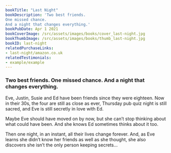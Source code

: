 ```yaml
---
bookTitle: "Last Night"
bookDescription: 'Two best friends.
One missed chance. 
And a night that changes everything.'
bookPubDate: Apr 1 2021
bookCoverImage: /src/assets/images/books/cover_last-night.jpg
bookThumbImage: /src/assets/images/books/thumb_last-night.jpg
bookID: last-night
relatedPurchaseLinks: 
- last-night/amazon.co.uk
relatedTestimonials: 
- example/example
---
```


### Two best friends. One missed chance. And a night that changes everything.

Eve, Justin, Susie and Ed have been friends since they were eighteen. Now in their 30s, the four are still as close as ever, Thursday pub quiz night is still sacred, and Eve is still secretly in love with Ed.

Maybe Eve should have moved on by now, but she can’t stop thinking about what could have been. And she knows Ed sometimes thinks about it too.

Then one night, in an instant, all their lives change forever. And, as Eve learns she didn’t know her friends as well as she thought, she also discovers she isn’t the only person keeping secrets…
